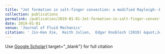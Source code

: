 ```yaml
---
title: "Jet formation in salt-finger convection: a modified Rayleigh--B&apos;enard problem"
collection: publications
permalink: /publication/2019-01-01-Jet-formation-in-salt-finger-convection-a-modified-Rayleigh-Benard-problem
date: 2019-01-01
venue: 'Journal of Fluid Mechanics'
citation: ' Jin-Han Xie,  Keith Julien,  Edgar Knobloch (2019) &quot;Jet formation in salt-finger convection: a modified Rayleigh--B&amp;apos;enard problem.&quot; <i>Journal of Fluid Mechanics</i>. 858, 228--263.'
---
```

Use [Google Scholar](https://scholar.google.com/scholar?q=Jet+formation+in+salt+finger+convection:+a+modified+Rayleigh++B&#x27;enard+problem){:target="_blank"} for full citation